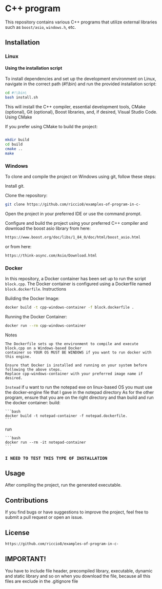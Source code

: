 # C++ program

This repository contains various C++ programs that utilize external libraries such as `boost/asio`, `windows.h`, etc.

## Installation

### Linux

#### Using the installation script

To install dependencies and set up the development environment on Linux, navigate in the correct path (#!\bin) and run the provided installation script:

```bash
cd #!\bin\
bash install.sh
```

This will install the C++ compiler, essential development tools, CMake (optional), Git (optional), Boost libraries, and, if desired, Visual Studio Code.
Using CMake

If you prefer using CMake to build the project:

```bash

mkdir build
cd build
cmake ..
make
```
### Windows

To clone and compile the project on Windows using git, follow these steps:

Install git.

Clone the repository:

```bash
git clone https://github.com/riccio8/examples-of-program-in-c-
```

Open the project in your preferred IDE or use the command prompt.

Configure and build the project using your preferred C++ compiler and download the boost asio library from here:

```bash
https://www.boost.org/doc/libs/1_84_0/doc/html/boost_asio.html
```

or from here:

```bash
https://think-async.com/Asio/Download.html
```

### Docker

In this repository, a Docker container has been set up to run the script `block.cpp`. The Docker container is configured using a Dockerfile named `block.dockerfile`.
Instructions

Building the Docker Image:

```bash
docker build -t cpp-windows-container -f block.dockerfile .
```

Running the Docker Container:

```bash
docker run --rm cpp-windows-container
```
Notes

    The Dockerfile sets up the environment to compile and execute block.cpp on a Windows-based Docker 
    container so YOUR OS MUST BE WINDOWS if you want to run docker with this engine.
    
    Ensure that Docker is installed and running on your system before following the above steps.
    Replace cpp-windows-container with your preferred image name if desired.

`Instead` if u want to run the notepad exe on linux-based OS you must use the docker-engine file that I gave in the notepad directory
    As for the other program, ensure that you are on the right directory and than build and run the docker container:
build:

    ```bash
    docker build -t notepad-container -f notepad.dockerfile.
    ```

run

    ```bash 
    docker run --rm -it notepad-container
    ```
    
### `I NEED TO TEST THIS TYPE OF INSTALLATION`

## Usage

After compiling the project, run the generated executable. 

## Contributions

If you find bugs or have suggestions to improve the project, feel free to submit a pull request or open an issue.


## License

```bash 
https://github.com/riccio8/examples-of-program-in-c-
```


## IMPORTANT!

You have to include file header, precompiled library, executable, dynamic and static library and so on when you download the file, because all this files are exclude in the .gitignore file
